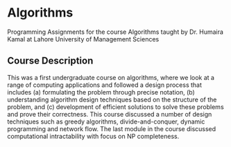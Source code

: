 # Algorithms
Programming Assignments for the course Algorithms taught by Dr. Humaira Kamal at Lahore University of Management Sciences

## Course Description
This was a first undergraduate course on algorithms, where we look at a range of computing applications and followed a design process that includes
(a) formulating the problem through precise notation, (b) understanding algorithm design techniques based on the structure of the problem, and (c)
development of efficient solutions to solve these problems and prove their correctness. This course discussed a number of design techniques 
such as greedy algorithms, divide-and-conquer, dynamic programming and network flow. The last module in the course discussed 
computational intractability with focus on NP completeness.
